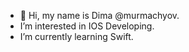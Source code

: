 - 👋 Hi, my name is Dima @murmachyov. 
-  I’m interested in IOS Developing.
-  I’m currently learning Swift.
<!---
murmachyov/murmachyov is a ✨ special ✨ repository because its `README.md` (this file) appears on your GitHub profile.
You can click the Preview link to take a look at your changes.
--->
